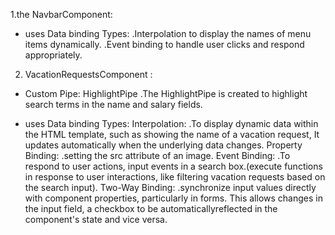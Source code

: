 1.the NavbarComponent:
- uses Data binding Types:
.Interpolation to display the names of menu items dynamically.
.Event binding to handle user clicks and respond appropriately.


2. VacationRequestsComponent :
 - Custom Pipe: HighlightPipe
   .The HighlightPipe is created to highlight search terms in the name and salary fields.
   
  - uses Data binding Types:
  Interpolation:
      .To display dynamic data within the HTML template, such as showing the name of a vacation request,
       It updates automatically when the underlying data changes.
  Property Binding:
     .setting the src attribute of an image. 
  Event Binding:
     .To respond to user actions, input events in a search box.(execute functions in response to user interactions, like filtering vacation requests based on 
      the search input).
  Two-Way Binding:
     .synchronize input values directly with component properties, particularly in forms. This allows changes in the input field, a checkbox to be 
      automaticallyreflected in the component's state and vice versa.

